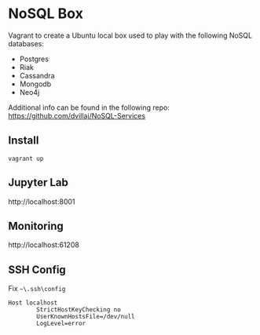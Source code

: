 # NoSQL Box

Vagrant to create a Ubuntu local box used to play with the following NoSQL databases:

- Postgres
- Riak
- Cassandra
- Mongodb
- Neo4j

Additional info can be found in the following repo: https://github.com/dvillaj/NoSQL-Services

## Install

```
vagrant up
```

## Jupyter Lab

http://localhost:8001


## Monitoring

http://localhost:61208


## SSH Config

Fix `~\.ssh\config` 

```
Host localhost
        StrictHostKeyChecking no
        UserKnownHostsFile=/dev/null
        LogLevel=error
```